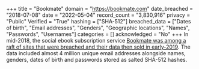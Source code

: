 +++
title = "Bookmate"
domain = "https://bookmate.com"
date_breached = "2018-07-08"
date = "2022-05-04"
record_count = "3,830,916"
privacy = "Public"
Verified = "True"
hashing = ["SHA-512"]
breached_data = ["Dates of birth", "Email addresses", "Genders", "Geographic locations", "Names", "Passwords", "Usernames"]
categories = []
acknowledged = "No"
+++
In mid-2018, the social ebook subscription service <a href="https://www.theregister.co.uk/2019/02/11/620_million_hacked_accounts_dark_web/" target="_blank" rel="noopener">Bookmate was among a raft of sites that were breached and their data then sold in early-2019</a>. The data included almost 4 million unique email addresses alongside names, genders, dates of birth and passwords stored as salted SHA-512 hashes.